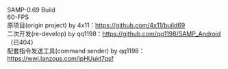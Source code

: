 SAMP-0.69 Build <br>
60-FPS <br>
原项目(origin project) by 4x11：https://github.com/4x11/build69 <br>
二次开发(re-develop) by qq1198：https://github.com/qq1198/SAMP_Android （已404） <br>
配套指令发送工具(command sender) by qq1198：https://wwi.lanzous.com/ipHUukt7qsf <br>

